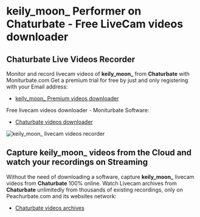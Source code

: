# keily_moon_ Performer on Chaturbate - Free LiveCam videos downloader

## Chaturbate Live Videos Recorder

Monitor and record livecam videos of **keily_moon_** from **Chaturbate** with Moniturbate.com
Get a premium trial for free by just and only registering with your Email address:
* [keily_moon_ Premium videos downloader](https://moniturbate.com/request-demo-licence-key.html)

Free livecam videos downloader - Moniturbate Software:
* [Chaturbate videos downloader](https://moniturbate.com/moniturbate-download-software.html)

![keily_moon_ livecam videos recorder](https://peachurnet.com/templates/moniturbate-software.png)


## Capture keily_moon_ videos from the Cloud and watch your recordings on Streaming

Without the need of downloading a software, capture **keily_moon_** livecam videos from **Chaturbate** 100% online.
Watch Livecam archives from **Chaturbate** unlimitedly from thousands of existing recordings, only on Peachurbate.com and its websites network:
* [Chaturbate videos archives](https://peachurnet.com/)